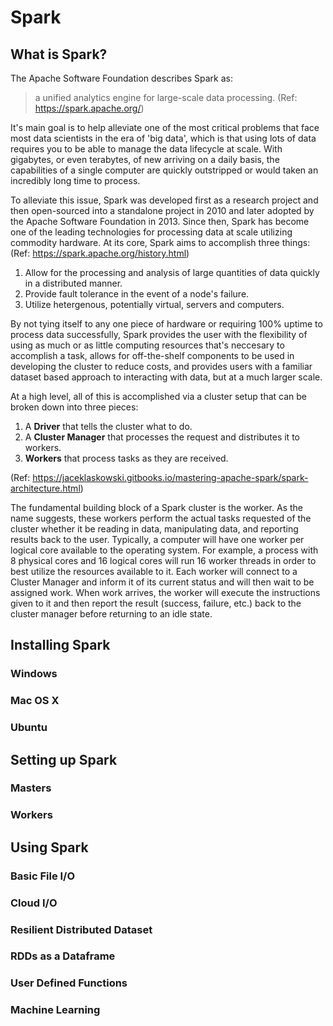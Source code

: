 # Spark

## What is Spark?

The Apache Software Foundation describes Spark as:
>a unified analytics engine for large-scale data processing.
(Ref: https://spark.apache.org/)

It's main goal is to help alleviate one of the most critical problems that face
most data scientists in the era of 'big data', which is that using lots of data
requires you to be able to manage the data lifecycle at scale. With gigabytes,
or even terabytes, of new arriving on a daily basis, the capabilities of a single
computer are quickly outstripped or would taken an incredibly long time to process.

To alleviate this issue, Spark was developed first as a research project and then
open-sourced into a standalone project in 2010 and later adopted by the Apache
Software Foundation in 2013. Since then, Spark has become one of the leading
technologies for processing data at scale utilizing commodity hardware. At its
core, Spark aims to accomplish three things:
(Ref: https://spark.apache.org/history.html)

1. Allow for the processing and analysis of large quantities of data quickly
in a distributed manner.
2. Provide fault tolerance in the event of a node's failure.
3. Utilize hetergenous, potentially virtual, servers and computers.

By not tying itself to any one piece of hardware or requiring 100% uptime to
process data successfully, Spark provides the user with the flexibility of using
as much or as little computing resources that's neccesary to accomplish a task,
allows for off-the-shelf components to be used in developing the cluster to reduce
costs, and provides users with a familiar dataset based approach to interacting
with data, but at a much larger scale.

At a high level, all of this is accomplished via a cluster setup that can be
broken down into three pieces:

1. A **Driver** that tells the cluster what to do.
2. A **Cluster Manager** that processes the request and distributes it to workers.
3. **Workers** that process tasks as they are received.

(Ref: https://jaceklaskowski.gitbooks.io/mastering-apache-spark/spark-architecture.html)

The fundamental building block of a Spark cluster is the worker. As the name suggests,
these workers perform the actual tasks requested of the cluster whether it be reading
in data, manipulating data, and reporting results back to the user. Typically, a
computer will have one worker per logical core available to the operating system. For
example, a process with 8 physical cores and 16 logical cores will run 16 worker threads
in order to best utilize the resources available to it. Each worker will connect to a
Cluster Manager and inform it of its current status and will then wait to be assigned
work. When work arrives, the worker will execute the instructions given to it and then
report the result (success, failure, etc.) back to the cluster manager before returning
to an idle state.


## Installing Spark

### Windows

### Mac OS X

### Ubuntu

## Setting up Spark

### Masters

### Workers

## Using Spark

### Basic File I/O

### Cloud I/O

### Resilient Distributed Dataset

### RDDs as a Dataframe

### User Defined Functions

### Machine Learning

